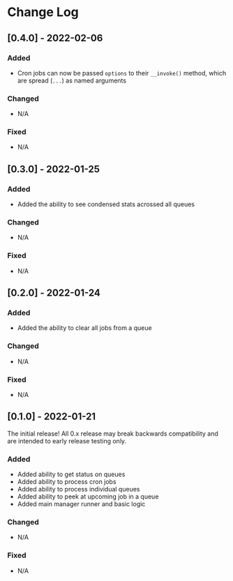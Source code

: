 # Change Log

## [0.4.0] - 2022-02-06

### Added
- Cron jobs can now be passed `options` to their `__invoke()` method, which are spread (`...`) as named arguments

### Changed
- N/A

### Fixed
- N/A
## [0.3.0] - 2022-01-25

### Added
- Added the ability to see condensed stats acrossed all queues

### Changed
- N/A

### Fixed
- N/A

## [0.2.0] - 2022-01-24

### Added
- Added the ability to clear all jobs from a queue

### Changed
- N/A

### Fixed
- N/A

## [0.1.0] - 2022-01-21

The initial release! All 0.x release may break backwards compatibility and are intended to early release testing only.

### Added
- Added ability to get status on queues
- Added ability to process cron jobs
- Added ability to process individual queues
- Added ability to peek at upcoming job in a queue
- Added main manager runner and basic logic

### Changed
- N/A

### Fixed
- N/A
